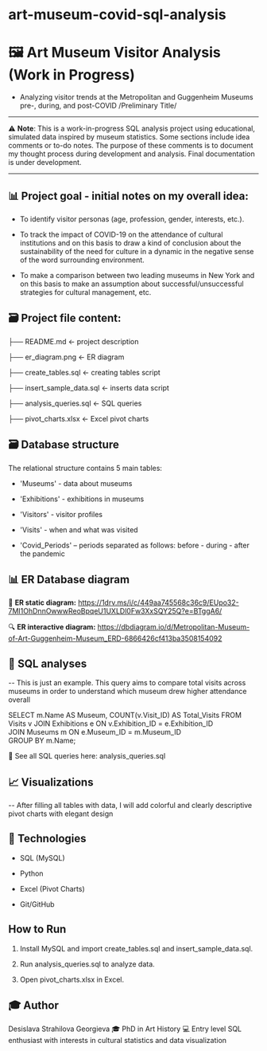 # art-museum-covid-sql-analysis

# 🖼️ Art Museum Visitor Analysis (Work in Progress)

* Analyzing visitor trends at the Metropolitan and Guggenheim Museums pre-, during, and post-COVID /Preliminary Title/ 
 
________________________________________

⚠️ **Note**: This is a work-in-progress SQL analysis project using educational, simulated data inspired by museum statistics. Some sections include idea comments or to-do notes. The purpose of these comments is to document my thought process during development and analysis. Final documentation is under development.

________________________________________

## 📊 Project goal - initial notes on my overall idea:
- To identify visitor personas (age, profession, gender, interests, etc.).
  
- To track the impact of COVID-19 on the attendance of cultural institutions and on this basis to draw a kind of conclusion about the sustainability of the need for culture in a dynamic in the negative sense of the word surrounding environment.
  
- To make a comparison between two leading museums in New York and on this basis to make an assumption about successful/unsuccessful strategies for cultural management, etc.



## 🗃️ Project file content:
├── README.md               <- project description

├── er_diagram.png          <- ER diagram

├── create_tables.sql       <- creating tables script

├── insert_sample_data.sql  <- inserts data script

├── analysis_queries.sql    <- SQL queries

├── pivot_charts.xlsx       <- Excel pivot charts



## 🗃️ Database structure
The relational structure contains 5 main tables:

- 'Museums' - data about museums
  
- 'Exhibitions' - exhibitions in museums
  
- 'Visitors' - visitor profiles
  
- 'Visits' - when and what was visited
  
- 'Covid_Periods' – periods separated as follows: before - during - after the pandemic



## 📊 ER Database diagram
🧩 **ER static diagram:**  https://1drv.ms/i/c/449aa745568c36c9/EUpo32-7MI1OhDnnOwwwReoBpqeU1UXLDl0Fw3XxSQY25Q?e=BTggA6/

🔍 **ER interactive diagram:** https://dbdiagram.io/d/Metropolitan-Museum-of-Art-Guggenheim-Museum_ERD-6866426cf413ba3508154092



## 🧠 SQL analyses
-- This is just an example. This query aims to compare total visits across museums in order to understand which museum drew higher attendance overall

SELECT 
    m.Name AS Museum,
    COUNT(v.Visit_ID) AS Total_Visits
FROM 
    Visits v
JOIN 
    Exhibitions e ON v.Exhibition_ID = e.Exhibition_ID    
JOIN 
    Museums m ON e.Museum_ID = m.Museum_ID    
GROUP BY m.Name; 


🔎 See all SQL queries here: analysis_queries.sql



## 📈 Visualizations
-- After filling all tables with data, I will add colorful and clearly descriptive pivot charts with elegant design



## 🚀 Technologies
- SQL (MySQL)
  
- Python
  
- Excel (Pivot Charts)
  
- Git/GitHub



## How to Run
1. Install MySQL and import create_tables.sql and insert_sample_data.sql.
   
3. Run analysis_queries.sql to analyze data.
   
5. Open pivot_charts.xlsx in Excel.

   
## 🎓 Author
Desislava Strahilova Georgieva 
🎓 PhD in Art History 
💻 Entry level SQL enthusiast with interests in cultural statistics and data visualization  

